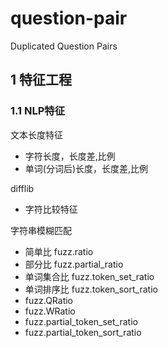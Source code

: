 # question-pair
Duplicated  Question Pairs

## 1 特征工程
### 1.1 NLP特征
文本长度特征
- 字符长度，长度差,比例
- 单词(分词后)长度，长度差,比例

difflib
- 字符比较特征

字符串模糊匹配
- 简单比 fuzz.ratio
- 部分比 fuzz.partial_ratio
- 单词集合比 fuzz.token_set_ratio
- 单词排序比 fuzz.token_sort_ratio
-  fuzz.QRatio
-  fuzz.WRatio
-  fuzz.partial_token_set_ratio
-  fuzz.partial_token_sort_ratio

